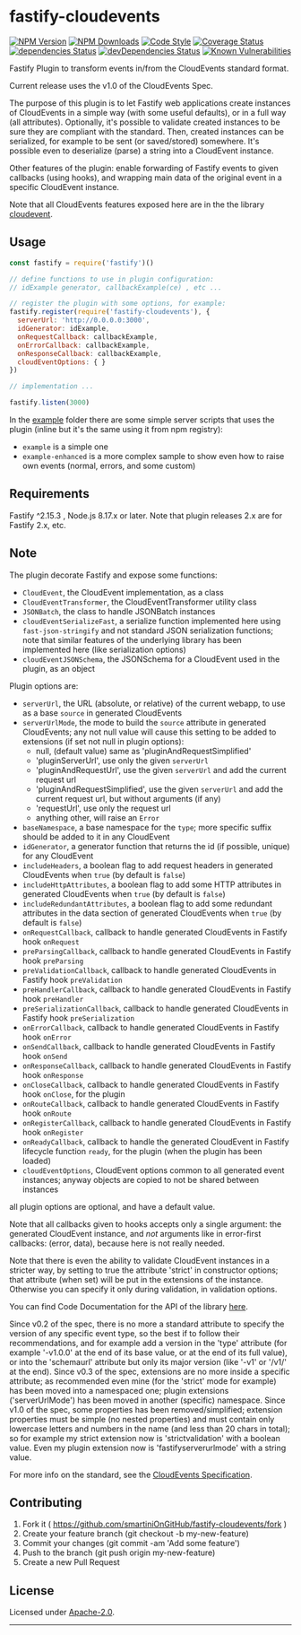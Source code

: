 # fastify-cloudevents

  [![NPM Version](https://img.shields.io/npm/v/fastify-cloudevents.svg?style=flat)](https://npmjs.org/package/fastify-cloudevents/)
  [![NPM Downloads](https://img.shields.io/npm/dm/fastify-cloudevents.svg?style=flat)](https://npmjs.org/package/fastify-cloudevents/)
  [![Code Style](https://img.shields.io/badge/code%20style-standard-brightgreen.svg?style=flat)](http://standardjs.com/)
  [![Coverage Status](https://coveralls.io/repos/github/smartiniOnGitHub/fastify-cloudevents/badge.svg?branch=master)](https://coveralls.io/github/smartiniOnGitHub/fastify-cloudevents/?branch=master)
  [![dependencies Status](https://david-dm.org/smartiniOnGitHub/fastify-cloudevents/status.svg)](https://david-dm.org/smartiniOnGitHub/fastify-cloudevents)
  [![devDependencies Status](https://david-dm.org/smartiniOnGitHub/fastify-cloudevents/dev-status.svg)](https://david-dm.org/smartiniOnGitHub/fastify-cloudevents?type=dev)
  [![Known Vulnerabilities](https://snyk.io//test/github/smartiniOnGitHub/fastify-cloudevents/badge.svg?targetFile=package.json)](https://snyk.io//test/github/smartiniOnGitHub/fastify-cloudevents?targetFile=package.json)

Fastify Plugin to transform events in/from the CloudEvents standard format.

Current release uses the v1.0 of the CloudEvents Spec.

The purpose of this plugin is to let Fastify web applications create instances of CloudEvents 
in a simple way (with some useful defaults), or in a full way (all attributes).
Optionally, it's possible to validate created instances to be sure they are compliant 
with the standard.
Then, created instances can be serialized, for example to be sent (or saved/stored) somewhere.
It's possible even to deserialize (parse) a string into a CloudEvent instance.

Other features of the plugin: enable forwarding of Fastify events to given callbacks (using hooks), 
and wrapping main data of the original event in a specific CloudEvent instance.


Note that all CloudEvents features exposed here are in the the library 
[cloudevent](https://npmjs.org/package/cloudevent/).


## Usage

```js
const fastify = require('fastify')()

// define functions to use in plugin configuration:
// idExample generator, callbackExample(ce) , etc ...

// register the plugin with some options, for example:
fastify.register(require('fastify-cloudevents'), {
  serverUrl: 'http://0.0.0.0:3000',
  idGenerator: idExample,
  onRequestCallback: callbackExample,
  onErrorCallback: callbackExample,
  onResponseCallback: callbackExample,
  cloudEventOptions: { }
})

// implementation ...

fastify.listen(3000)
```

In the [example](./example/) folder there are some simple server scripts 
that uses the plugin (inline but it's the same using it from npm registry): 
- `example` is a simple one
- `example-enhanced` is a more complex sample 
  to show even how to raise own events (normal, errors, and some custom)


## Requirements

Fastify ^2.15.3 , Node.js 8.17.x or later.
Note that plugin releases 2.x are for Fastify 2.x, etc.


## Note

The plugin decorate Fastify and expose some functions:
- `CloudEvent`, the CloudEvent implementation, as a class
- `CloudEventTransformer`, the CloudEventTransformer utility class
- `JSONBatch`, the class to handle JSONBatch instances
- `cloudEventSerializeFast`, a serialize function implemented here using `fast-json-stringify` 
  and not standard JSON serialization functions; note that similar features of the underlying library 
  has been implemented here (like serialization options)
- `cloudEventJSONSchema`, the JSONSchema for a CloudEvent used in the plugin, as an object

Plugin options are:
- `serverUrl`, the URL (absolute, or relative) of the current webapp, 
  to use as a base `source` in generated CloudEvents
- `serverUrlMode`, the mode to build the `source` attribute in generated CloudEvents; 
  any not null value will cause this setting to be added to extensions (if set not null in plugin options):
  - null, (default value) same as 'pluginAndRequestSimplified'
  - 'pluginServerUrl', use only the given `serverUrl`
  - 'pluginAndRequestUrl', use the given `serverUrl` and add the current request url
  - 'pluginAndRequestSimplified', use the given `serverUrl` and add the current request url, 
    but without arguments (if any)
  - 'requestUrl', use only the request url
  - anything other, will raise an `Error`
- `baseNamespace`, a base namespace for the `type`; more specific suffix 
  should be added to it in any CloudEvent
- `idGenerator`, a generator function that returns the id (if possible, unique) for any CloudEvent
- `includeHeaders`, a boolean flag to add request headers in generated CloudEvents when `true`
  (by default is `false`)
- `includeHttpAttributes`, a boolean flag to add some HTTP attributes in generated CloudEvents when `true`
  (by default is `false`)
- `includeRedundantAttributes`, a boolean flag to add some redundant attributes
  in the data section of generated CloudEvents when `true` (by default is `false`)
- `onRequestCallback`, callback to handle generated CloudEvents in Fastify hook `onRequest`
- `preParsingCallback`, callback to handle generated CloudEvents in Fastify hook `preParsing`
- `preValidationCallback`, callback to handle generated CloudEvents in Fastify hook `preValidation`
- `preHandlerCallback`, callback to handle generated CloudEvents in Fastify hook `preHandler`
- `preSerializationCallback`, callback to handle generated CloudEvents in Fastify hook `preSerialization`
- `onErrorCallback`, callback to handle generated CloudEvents in Fastify hook `onError`
- `onSendCallback`, callback to handle generated CloudEvents in Fastify hook `onSend`
- `onResponseCallback`, callback to handle generated CloudEvents in Fastify hook `onResponse`
- `onCloseCallback`, callback to handle generated CloudEvents in Fastify hook `onClose`, for the plugin
- `onRouteCallback`, callback to handle generated CloudEvents in Fastify hook `onRoute`
- `onRegisterCallback`, callback to handle generated CloudEvents in Fastify hook `onRegister`
- `onReadyCallback`, callback to handle the generated CloudEvent in Fastify lifecycle function `ready`, 
  for the plugin (when the plugin has been loaded)
- `cloudEventOptions`, CloudEvent options common to all generated event instances; 
  anyway objects are copied to not be shared between instances

all plugin options are optional, and have a default value.

Note that all callbacks given to hooks accepts only a single argument: the generated CloudEvent instance, 
and *not* arguments like in error-first callbacks: (error, data), because here is not really needed.

Note that there is even the ability to validate CloudEvent instances 
in a stricter way, by setting to true the attribute 'strict' in constructor options; 
that attribute (when set) will be put in the extensions of the instance.
Otherwise you can specify it only during validation, in validation options.

You can find Code Documentation for the API of the library 
[here](https://smartiniongithub.github.io/cloudevent.js/).

Since v0.2 of the spec, there is no more a standard attribute to specify the version 
of any specific event type, so the best if to follow their recommendations, 
and for example add a version in the 'type' attribute 
(for example '-v1.0.0' at the end of its base value, or at the end of its full value),
or into the 'schemaurl' attribute but only its major version 
(like '-v1' or '/v1/' at the end).
Since v0.3 of the spec, extensions are no more inside a specific attribute; 
as recommended even mine (for the 'strict' mode for example) has been moved into a namespaced one;
plugin extensions ('serverUrlMode') has been moved in another (specific) namespace.
Since v1.0 of the spec, some properties has been removed/simplified; 
extension properties must be simple (no nested properties) 
and must contain only lowercase letters and numbers in the name (and less than 20 chars in total); 
so for example my strict extension now is 'strictvalidation' with a boolean value.
Even my plugin extension now is 'fastifyserverurlmode' with a string value.

For more info on the standard, see the [CloudEvents Specification](https://github.com/cloudevents/spec).


## Contributing

1. Fork it ( https://github.com/smartiniOnGitHub/fastify-cloudevents/fork )
2. Create your feature branch (git checkout -b my-new-feature)
3. Commit your changes (git commit -am 'Add some feature')
4. Push to the branch (git push origin my-new-feature)
5. Create a new Pull Request


## License

Licensed under [Apache-2.0](./LICENSE).

----
